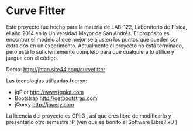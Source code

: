 Curve Fitter
=======================

Este proyecto fue hecho para la materia de LAB-122, Laboratorio de Física, el año 2014 en la Universidad Mayor de San Andrés.
El propósito es encontrar el modelo al que mejor se ajusten los puntos que pueden ser extraidos en un experimento.
Actualmente el proyecto no está terminado, pero está lo suficientemente completo para que cualquiera lo utilice y juegue con el código.

Demo: http://jhtan.site44.com/curvefitter

Las tecnologias utilizadas fueron:
 - jqPlot http://www.jqplot.com
 - Bootstrap http://getbootstrap.com
 - jQuery http://jquery.com

La licencia del proyecto es GPL3 , así que eres libre de modificarlo y presentarlo otro semestre :P (ven que es bonito el Software Libre? xD )
